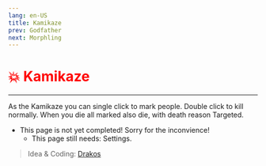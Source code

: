 ```yaml
---
lang: en-US
title: Kamikaze
prev: Godfather
next: Morphling
---
```


# <font color="red">💥 <b>Kamikaze</b></font> <Badge text="Support" type="tip" vertical="middle"/>
---

As the Kamikaze you can single click to mark people. Double click to kill normally. When you die all marked also die, with death reason Targeted.

* This page is not yet completed! Sorry for the inconvience!
  * This page still needs: Settings.

> Idea & Coding: [Drakos](https://github.com/Ultradragon005)